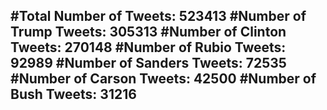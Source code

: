 #Total Number of Tweets: 523413 
#Number of Trump Tweets: 305313
#Number of Clinton Tweets: 270148
#Number of Rubio Tweets: 92989
#Number of Sanders Tweets: 72535
#Number of Carson Tweets: 42500
#Number of Bush Tweets: 31216
---
